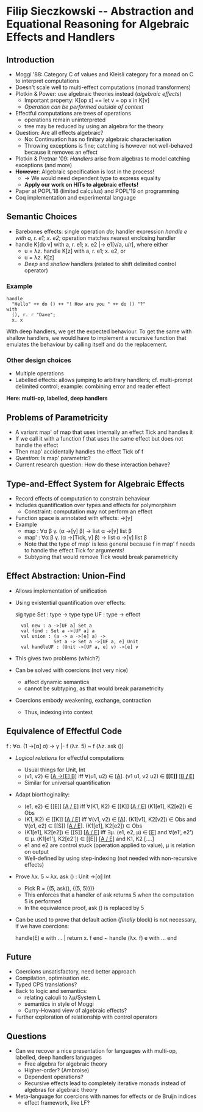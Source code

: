 # Filip Sieczkowski -- Abstraction and Equational Reasoning for Algebraic Effects and Handlers #

## Introduction ##

* Moggi '88: Category C of values and Kleisli category for a monad on C to
  interpret computations
* Doesn't scale well to multi-effect computations (monad transformers)
* Plotkin & Power: use algebraic theories instead (*algebraic effects*)
  * Important property: K[op x] == let v = op x in K[v]
  * *Operation can be performed outside of context*
* Effectful computations are trees of operations
  * operations remain uninterpreted
  * tree may be reduced by using an algebra for the theory
* Question: Are all effects algebraic?
  * No: Continuation has no finitary algebraic characterisation
  * Throwing exceptions is fine; catching is however not well-behaved because
    it removes an effect
* Plotkin & Pretnar '09: *Handlers* arise from algebras to model catching
  exceptions (and more)
* **However**: Algebraic specification is lost in the process!
  * -> We would need dependent type to express equality
  * **Apply our work on HITs to algebraic effects!**
* Paper at POPL'18 (limited calculus) and POPL'19 on programming
* Coq implementation and experimental language

## Semantic Choices ##

* Barebones effects: single operation *do*; handler expression
  *handle e with a, r. e1; x. e2*; operation matches nearest enclosing handler
* handle K[do v] with a, r. e1; x. e2 |-> e1[v/a, u/r], where either
  * u = λz. handle K[z] with a, r. e1; x. e2, or
  * u = λz. K[z]
  * *Deep* and *shallow* handlers (related to shift delimited control operator)

### Example ###

    handle
      "Hello" ++ do () ++ "! How are you " ++ do () "?"
    with
      (), r. r "Dave";
      x. x

With deep handlers, we get the expected behaviour.
To get the same with shallow handlers, we would have to implement a recursive
function that emulates the behaviour by calling itself and do the replacement.

### Other design choices ###
  * Multiple operations
  * Labelled effects: allows jumping to arbitrary handlers; cf. multi-prompt
    delimited control; example: combining error and reader effect

**Here: multi-op, labelled, deep handlers**

## Problems of Parametricity ##

* A variant map' of map that uses internally an effect Tick and handles it
* If we call it with a function f that uses the same effect but does not handle
  the effect
* Then map' accidentally handles the effect Tick of f
* *Question*: Is map' parametric?
* Current research question: How do these interaction behave?

## Type-and-Effect System for Algebraic Effects

* Record effects of computation to constrain behaviour
* Includes quantification over types and effects for polymorphism
  * Constraint: computation may not perform an effect
* Function space is annotated with effects: ->[γ]
* Example
  * map : ∀α β γ. (α ->[γ] β) -> list α ->[γ] list β
  * map' : ∀α β γ. (α ->[Tick, γ] β) -> list α ->[γ] list β
  * Note that the type of map' is less general because f in map' f
    needs to handle the effect Tick for arguments!
  * Subtyping that would remove Tick would break parametricity

## Effect Abstraction: Union-Find ##

* Allows implementation of unification
* Using existential quantification over effects:


    sig
        type Set  : type -> type
        type UF   : type -> effect

        val new : a ->[UF a] Set a
        val find : Set a ->[UF a] a
        val union : (a -> a ->[e] a) ->
                    Set a -> Set a ->[UF a, e] Unit
        val handleUF : (Unit ->[UF a, e] v) ->[e] v

* This gives two problems (which?)
* Can be solved with coercions (not very nice)
  * affect dynamic semantics
  * cannot be subtyping, as that would break parametricity
* Coercions embody weakening, exchange, contraction
  * Thus, indexing into context

## Equivalence of Effectful Code ##

f : ∀α. (1 ->[α] σ) -> γ |-
    f (λz. 5) ~ f (λz. ask ())

* *Logical relations* for effectful computations
  * Usual things for Unit, Int
  * (v1, v2) ∈ [[A ->[E] B]](θ) iff
    ∀(u1, u2) ∈ [[A]](θ). (v1 u1, v2 u2) ∈ **[[E]]** [[B **/ E**]](θ)
  * Similar for universal quantification
* Adapt biorthoginality:
  * (e1, e2) ∈ [[E]] [[A / E]](θ) iff
    ∀(K1, K2) ∈ [[K]] [[A / E]](θ) (K1[e1], K2[e2]) ∈ Obs
  * (K1, K2) ∈ [[K]] [[A / E]](θ) iff
    ∀(v1, v2) ∈ [[A]](θ). (K1[v1], K2[v2]) ∈ Obs
    and ∀(e1, e2) ∈ [[S]] [[A / E]](θ). (K1[e1], K2[e2]) ∈ Obs
  * (K1[e1], K2[e2]) ∈ [[S]] [[A / E]](θ) iff
     ∃μ. (e1, e2, μ) ∈ [[E]](θ)
       and ∀(e1', e2') ∈ μ. (K1[e1'], K2[e2']) ∈ [[E]] [[A / E]](θ)
       and K1, K2 [....]
  * e1 and e2 are control stuck (operation applied to value), μ is relation on
    output
  * Well-defined by using step-indexing (not needed with non-recursive effects)

* Prove λx. 5 ~ λx. ask () : Unit ->[α] Int
  * Pick R = {(5, ask(), {(5, 5)})}
  * This enforces that a handler of ask returns 5 when the computation 5 is
    performed
  * In the equivalence proof, ask () is replaced by 5

* Can be used to prove that default action (*finally* block) is not necessary,
  if we have coercions:

    handle(E) e with ... | return x. f end
    ~ handle (λx. <lift E> f) e with ... end

## Future ##
* Coercions unsatisfactory, need better approach
* Compilation, optimisation etc.
* Typed CPS translations?
* Back to logic and semantics:
  * relating calculi to λμ/System L
  * semantics in style of Moggi
  * Curry-Howard view of algebraic effects?
* Further exploration of relationship with control operators

## Questions ##
* Can we recover a nice presentation for languages with multi-op, labelled,
  deep handlers languages
  * Free algebra for algebraic theory
  * Higher-order? (Ambroise)
  * Dependent operations?
  * Recursive effects lead to completely iterative monads instead of
    algebras for algebraic theory
* Meta-language for coercions with names for effects or de Bruijn indices
  * effect framework, like LF?

